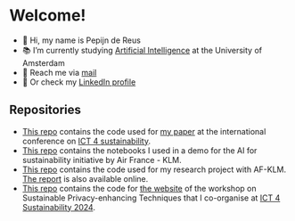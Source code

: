 # Welcome!

- 👋 Hi, my name is Pepijn de Reus
- 📚 I’m currently studying [Artificial Intelligence](https://www.uva.nl/en/programmes/masters/artificial-intelligence/artificial-intelligence.html) at the University of Amsterdam
- 📧 Reach me via [mail](mailto:pepijn.dereus@proton.me)
- 🔖 Or check my [LinkedIn profile](https://nl.linkedin.com/in/pepijndereus)

## Repositories
- [This repo](https://github.com/PepijndeReus/Privacy-Enhancing-ML) contains the code used for [my paper](https://ieeexplore.ieee.org/document/10292174) at the international conference on [ICT 4 sustainability](https://conf.researchr.org/home/ict4s-2023).
- [This repo](https://github.com/PepijndeReus/AMdEX_AF-KLM_Demo) contains the notebooks I used in a demo for the AI for sustainability initiative by Air France - KLM.
- [This repo](https://github.com/PepijndeReus/AF-KLM) contains the code used for my research project with AF-KLM. [The report](https://github.com/PepijndeReus/AF-KLM/blob/main/Report.pdf) is also available online.
- [This repo](https://github.com/ICT4S2024-SusPETs/Website) contains the code for [the website](https://ict4s2024-suspets.github.io/Website/) of the workshop on Sustainable Privacy-enhancing Techniques that I co-organise at [ICT 4 Sustainability 2024](https://conf.researchr.org/home/ict4s-2024). 
